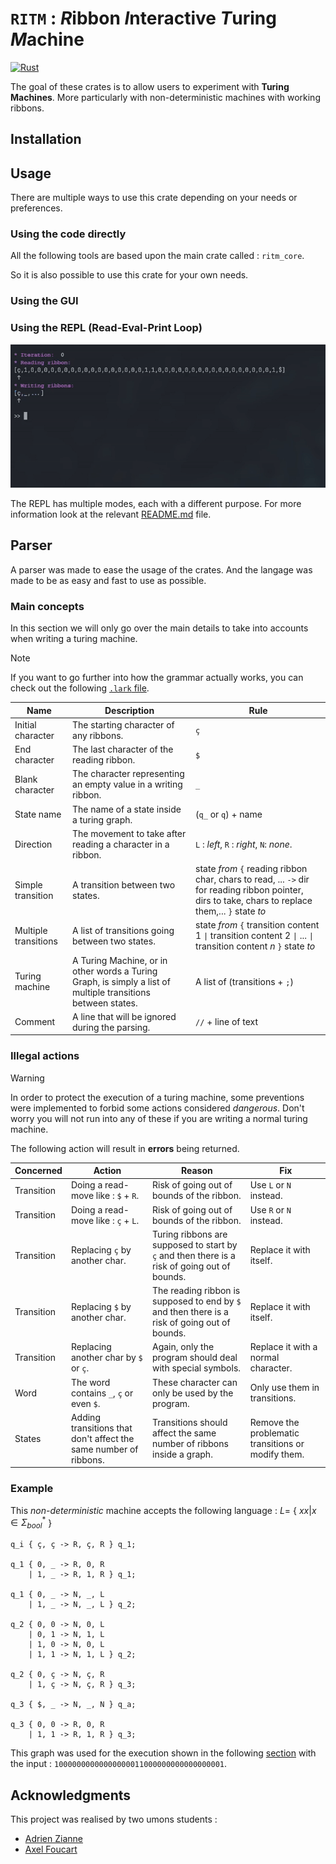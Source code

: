 # $\texttt{RITM}$ : *R*ibbon *I*nteractive *T*uring *M*achine

[![Rust](https://github.com/PizzaManStarted/ritm/actions/workflows/rust.yml/badge.svg?branch=main)](https://github.com/PizzaManStarted/ritm/actions/workflows/rust.yml)

The goal of these crates is to allow users to experiment with **Turing Machines**. More particularly with non-deterministic machines with working ribbons. 



## Installation

## Usage

There are multiple ways to use this crate depending on your needs or preferences.

### Using the code directly

All the following tools are based upon the main crate called : `ritm_core`.

So it is also possible to use this crate for your own needs.

### Using the GUI

### Using the REPL (Read-Eval-Print Loop)


![REPL_example](resources/repl_example.gif)

The REPL has multiple modes, each with a different purpose. For more information look at the relevant [README.md](ritm_repl/README.md) file.

## Parser

A parser was made to ease the usage of the crates. And the langage was made to be as easy and fast to use as possible.

### Main concepts 

In this section we will only go over the main details to take into accounts when writing a turing machine. 

> [!NOTE]
> If you want to go further into how the grammar actually works, you can check out the following [`.lark` file](ritm_core/src/turing_machine.pest).



| Name                 | Description                                                                                                  | Rule                                                                                                                                            |
| -------------------- | ------------------------------------------------------------------------------------------------------------ | ----------------------------------------------------------------------------------------------------------------------------------------------- |
| Initial character    | The starting character of any ribbons.                                                                       | `ç`                                                                                                                                             |
| End character        | The last character of the reading ribbon.                                                                    | `$`                                                                                                                                             |
| Blank character      | The character representing an empty value in a writing ribbon.                                               | `_`                                                                                                                                             |
| State name           | The name of a state inside a turing graph.                                                                   | (`q_` or `q`) + name                                                                                                                            |
| Direction            | The movement to take after reading a character in a ribbon.                                                  | `L` : *left*, `R` : *right*, `N`: *none*.                                                                                                       |
| Simple transition    | A transition between two states.                                                                             | state *from* `{` reading ribbon char, chars to read, ... `->` dir for reading ribbon pointer,  dirs to take, chars to replace them,... `}` state *to* |
| Multiple transitions | A list of transitions going between two states.                                                               | state *from* `{` transition content $1$ `\|` transition content $2$ `\|` ... `\|` transition content $n$  `}` state *to*                                  |
| Turing machine       | A Turing Machine, or in other words a Turing Graph, is simply a list of multiple transitions between states. | A list of (transitions + `;`)                                                                                                                   |
| Comment              | A line that will be ignored during the parsing.                                                              | `//` + line of text                                                                                                                             |



### Illegal actions

> [!WARNING]
> In order to protect the execution of a turing machine, some preventions were implemented to forbid some actions considered *dangerous*. Don't worry you will not run into any of these if you are writing a normal turing machine.

The following action will result in **errors** being returned.

| Concerned  | Action                                                           | Reason                                                                                        | Fix                                                |
| ---------- | ---------------------------------------------------------------- | --------------------------------------------------------------------------------------------- | -------------------------------------------------- |
| Transition | Doing a read-move like : `$` + `R`.                              | Risk of going out of bounds of the ribbon.                                                    | Use `L` or `N` instead.                            |
| Transition | Doing a read-move like : `ç` + `L`.                              | Risk of going out of bounds of the ribbon.                                                    | Use `R` or `N` instead.                            |
| Transition | Replacing `ç` by another char.                                   | Turing ribbons are supposed to start by `ç` and then there is a risk of going out of bounds.  | Replace it with itself.                            |
| Transition | Replacing `$` by another char.                                   | The reading ribbon is supposed to end by `$` and then there is a risk of going out of bounds. | Replace it with itself.                            |
| Transition | Replacing another char by `$` or `ç`.                            | Again, only the program should deal with special symbols.                                     | Replace it with a normal character.                |
| Word       | The word contains `_`, `ç` or even `$`.                          | These character can only be used by the program.                                              | Only use them in transitions.                      |
| States     | Adding transitions that don't affect the same number of ribbons. | Transitions should affect the same number of ribbons inside a graph.                          | Remove the problematic transitions or modify them. |





### Example

This *non-deterministic* machine accepts the following language :
$L =$ { $xx | x \in \Sigma^*_{bool}$ }
```
q_i { ç, ç -> R, ç, R } q_1;

q_1 { 0, _ -> R, 0, R 
    | 1, _ -> R, 1, R } q_1;

q_1 { 0, _ -> N, _, L 
    | 1, _ -> N, _, L } q_2;

q_2 { 0, 0 -> N, 0, L 
    | 0, 1 -> N, 1, L 
    | 1, 0 -> N, 0, L 
    | 1, 1 -> N, 1, L } q_2;

q_2 { 0, ç -> N, ç, R 
    | 1, ç -> N, ç, R } q_3;

q_3 { $, _ -> N, _, N } q_a;

q_3 { 0, 0 -> R, 0, R 
    | 1, 1 -> R, 1, R } q_3;
```

This graph was used for the execution shown in the following [section](#using-the-repl-read-eval-print-loop) with the input : $\texttt{10000000000000000011000000000000000001}$.


## Acknowledgments

This project was realised by two umons students :
* [Adrien Zianne](https://github.com/AdrienZianne)
* [Axel Foucart](https://github.com/PizzaManStarted)